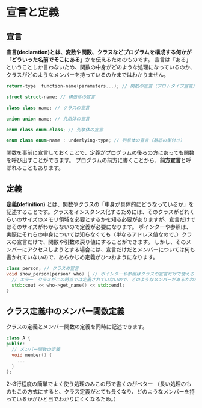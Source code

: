 # 宣言と定義

## 宣言
**宣言(declaration)**とは、変数や関数、クラスなどプログラムを構成する何かが「どういった名前でそこに**ある**」かを伝えるためのものです。
宣言は「ある」ということしか言わないため、関数の中身がどのような処理になっているのか、クラスがどのようなメンバーを持っているのかまではわかりません。
```C++
return-type  function-name(parameters...); // 関数の宣言（プロトタイプ宣言）

struct struct-name; // 構造体の宣言

class class-name; // クラスの宣言

union union-name; // 共用体の宣言

enum class enum-class; // 列挙体の宣言

enum class enum-name : underlying-type; // 列挙体の宣言（基底の型付き）
```
関数を事前に宣言しておくことで、定義がプログラムの後ろの方にあっても関数を呼び出すことができます。
プログラムの前方に書くことから、**前方宣言**と呼ばれることもあります。

## 定義
**定義(definition)** とは、関数やクラスの「中身が具体的にどうなっているか」を記述することです。クラスをインスタンス化するためには、そのクラスがどれくらいのサイズのメモリ領域を必要とするかを知る必要がありますが、宣言だけではそのサイズがわからないので定義が必要になります。
ポインターや参照は、実際にそれらの中身については知らなくても（単なるアドレス値なので、）クラスの宣言だけで、関数や引数の戻り値にすることができます。
しかし、そのメンバーにアクセスしようとする場合には、宣言だけだとメンバーについては何も書かれていないので、あらかじめ定義がひつおようになります。
```C++
class person; // クラスの宣言
void show_person(person* who) { // ポインターや参照はクラスの宣言だけで使える
  // エラー　クラスがこの時点では定義されていないので、どのようなメンバーがあるかわかっていない
  std::cout << who->get_name() << std::endl;
}
```

## クラス定義中のメンバー関数定義
クラスの定義とメンバー関数の定義を同時に記述できます。

```C++
class A {
public:
  // メンバー関数の定義
  void member() {
    ...
  }
};
```

2~3行程度の簡単でよく使う処理のみこの形で書くのがベター
（長い処理のものもこの方式にすると、クラス定義がとても長くなり、どのようなメンバーを持っているかがひと目でわかりにくくなるため。）
